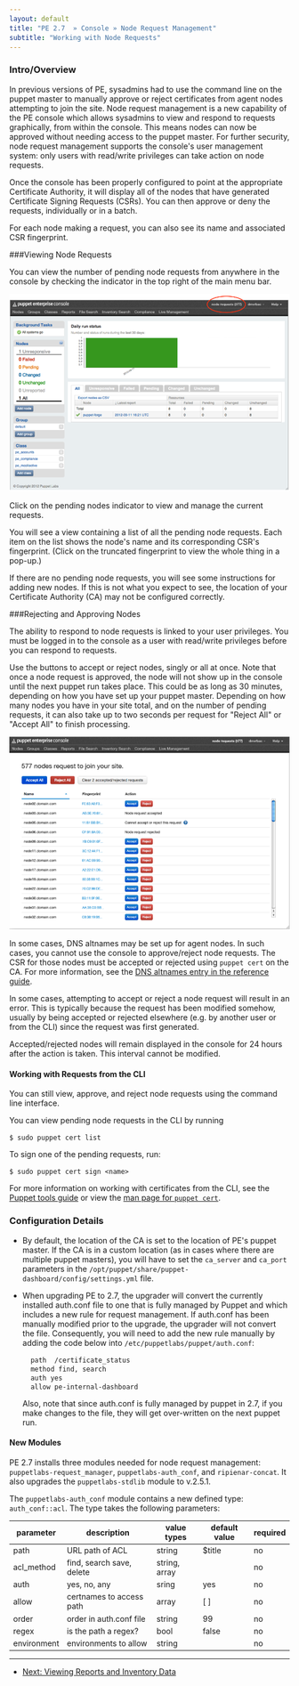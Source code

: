 ```yaml
---
layout: default
title: "PE 2.7  » Console » Node Request Management"
subtitle: "Working with Node Requests"
---
```



### Intro/Overview 
In previous versions of PE, sysadmins had to use the command line on the puppet master to manually approve or reject certificates from agent nodes attempting to join the site. Node request management is a new capability of the PE console which allows sysadmins to view and respond to requests graphically, from within the console. This means nodes can now be approved without needing access to the puppet master. For further security, node request management supports the console's user management system: only users with read/write privileges can take action on node requests.

Once the console has been properly configured to point at the appropriate Certificate Authority, it will display all of the nodes that have generated Certificate Signing Requests (CSRs). You can then approve or deny the requests, individually or in a batch.

For each node making a request, you can also see its name and associated CSR fingerprint.


###Viewing Node Requests

You can view the number of pending node requests from anywhere in the console by checking the indicator in the top right of the main menu bar.

![request indicator](images/console/request_indicator.png)

Click on the pending nodes indicator to view and manage the current requests.

You will see a view containing a list of all the pending node requests. Each item on the list shows the node's name and its corresponding CSR's fingerprint. (Click on the truncated fingerprint to view the whole thing in a pop-up.)

If there are no pending node requests, you will see some instructions for adding new nodes. If this is not what you expect to see, the location of your Certificate Authority (CA) may not be configured correctly.


###Rejecting and Approving Nodes

The ability to respond to node requests is linked to your user privileges. You must be logged in to the console as a user with read/write privileges before you can respond to requests.

Use the buttons to accept or reject nodes, singly or all at once. Note that once a node request is approved, the node will not show up in the console until the next puppet run takes place. This could be as long as 30 minutes, depending on how you have set up your puppet master. Depending on how many nodes you have in your site total, and on the number of pending requests, it can also take up to two seconds per request for "Reject All" or "Accept All" to finish processing.

![request management view](images/console/request_mgmt_view.png)

In some cases, DNS altnames may be set up for agent nodes. In such cases, you cannot use the console to approve/reject node requests. The CSR for those nodes must be accepted or rejected using `puppet cert` on the CA. For more information, see the [DNS altnames entry in the reference guide](http://docs.puppetlabs.com/references/latest/configuration.html#dnsaltnames).

In some cases, attempting to accept or reject a node request will result in an error. This is typically because the request has been modified somehow, usually by being accepted or rejected elsewhere (e.g. by another user or from the CLI) since the request was first generated.

Accepted/rejected nodes will remain displayed in the console for 24 hours after the action is taken. This interval cannot be modified.


#### Working with Requests from the CLI

You can still view, approve, and reject node requests using the command line interface.

You can view pending node requests in the CLI by running

    $ sudo puppet cert list

To sign one of the pending requests, run:

    $ sudo puppet cert sign <name>
    
For more information on working with certificates from the CLI, see the [Puppet tools guide](http://docs.puppetlabs.com/guides/tools.html#puppet-cert-or-puppetca) or view the [man page for `puppet cert`](http://docs.puppetlabs.com/man/cert.html).

### Configuration Details

* By default, the location of the CA is set to the location of PE's puppet master. If the CA is in a custom location (as in cases where there are multiple puppet masters), you will have to set the `ca_server` and `ca_port` parameters in the `/opt/puppet/share/puppet-dashboard/config/settings.yml` file.

* When upgrading PE to 2.7, the upgrader will convert the currently installed auth.conf file to one that is fully managed by Puppet and which includes a new rule for request management. If auth.conf has been manually modified prior to the upgrade, the upgrader will not convert the file. Consequently, you will need to add the new rule manually by adding the code below into `/etc/puppetlabs/puppet/auth.conf`:

        path  /certificate_status
        method find, search
        auth yes
        allow pe-internal-dashboard

    Also, note that since auth.conf is fully managed by puppet in 2.7, if you make changes to the file, they will get over-written on the next puppet run.

#### New Modules
PE 2.7 installs three modules needed for node request management: `puppetlabs-request_manager`, `puppetlabs-auth_conf`, and `ripienar-concat`. It also upgrades the `puppetlabs-stdlib` module to v.2.5.1.

The `puppetlabs-auth_conf` module contains a new defined type: `auth_conf::acl`. The type takes the following parameters:


| parameter     |  description               |  value types   |  default value | required |
|-------------------|---------------------------------|--------------|-------------------|-----|
| path          |  URL path of ACL           |  string        |  $title        | no |
| acl_method    |  find, search save, delete |  string, array |                | no |
| auth          |  yes, no, any              |  sring         |  yes           | no |
| allow         |  certnames to access path  |  array         |  [ ]            | no |
| order         |  order in auth.conf file   |  string        |  99            | no |
| regex         |  is the path a regex?      |  bool          |  false         | no |
| environment   |  environments to allow     |  string        |                | no |


* * * 

- [Next: Viewing Reports and Inventory Data](./console_reports.html)
